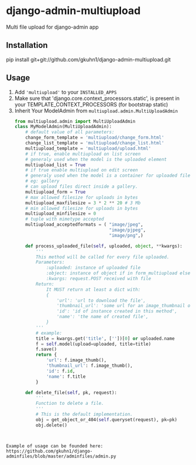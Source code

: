 django-admin-multiupload
========================

Multi file upload for django-admin app

Installation
------------

pip install git+git://github.com/gkuhn1/django-admin-multiupload.git

Usage
-----

1. Add ``'multiupload'`` to your ``INSTALLED_APPS``
2. Make sure that 'django.core.context_processors.static', is present in your TEMPLATE_CONTEXT_PROCESSORS
(for bootstrap static)
2. Inherit Your ModelAdmin from ``multiupload.admin.MultiUploadAdmin``
    ```python
    from multiupload.admin import MultiUploadAdmin
    class MyModelAdmin(MultiUploadAdmin):
        # default value of all parameters:
        change_form_template = 'multiupload/change_form.html'
        change_list_template = 'multiupload/change_list.html'
        multiupload_template = 'multiupload/upload.html'
        # if true, enable multiupload on list screen
        # generaly used when the model is the uploaded element
        multiupload_list = True
        # if true enable multiupload on edit screen
        # generaly used when the model is a container for uploaded files
        # eg: gallery
        # can upload files direct inside a gallery.
        multiupload_form = True
        # max allowed filesize for uploads in bytes
        multiupload_maxfilesize = 3 * 2 ** 20 # 3 Mb
        # min allowed filesize for uploads in bytes
        multiupload_minfilesize = 0
        # tuple with mimetype accepted
        multiupload_acceptedformats = ( "image/jpeg",
                                        "image/pjpeg",
                                        "image/png",)

        def process_uploaded_file(self, uploaded, object, **kwargs):
            '''
            This method will be called for every file uploaded.
            Parameters:
                :uploaded: instance of uploaded file
                :object: instance of object if in form_multiupload else None
                :kwargs: request.POST received with file
            Return:
                It MUST return at least a dict with:
                {
                    'url': 'url to download the file',
                    'thumbnail_url': 'some url for an image_thumbnail or icon',
                    'id': 'id of instance created in this method',
                    'name': 'the name of created file',
                }
            '''
            # example:
            title = kwargs.get('title', [''])[0] or uploaded.name
            f = self.model(upload=uploaded, title=title)
            f.save()
            return {
                'url': f.image_thumb(),
                'thumbnail_url': f.image_thumb(),
                'id': f.id,
                'name': f.title
            }

        def delete_file(self, pk, request):
            '''
            Function to delete a file.
            '''
            # This is the default implementation.
            obj = get_object_or_404(self.queryset(request), pk=pk)
            obj.delete()

```


Example of usage can be founded here:
https://github.com/gkuhn1/django-adminfiles/blob/master/adminfiles/admin.py





